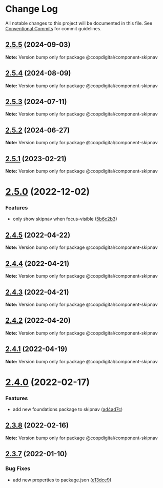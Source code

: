 # Change Log

All notable changes to this project will be documented in this file.
See [Conventional Commits](https://conventionalcommits.org) for commit guidelines.

## [2.5.5](https://github.com/coopdigital/coop-frontend/compare/@coopdigital/component-skipnav@2.5.4...@coopdigital/component-skipnav@2.5.5) (2024-09-03)

**Note:** Version bump only for package @coopdigital/component-skipnav





## [2.5.4](https://github.com/coopdigital/coop-frontend/compare/@coopdigital/component-skipnav@2.5.3...@coopdigital/component-skipnav@2.5.4) (2024-08-09)

**Note:** Version bump only for package @coopdigital/component-skipnav





## [2.5.3](https://github.com/coopdigital/coop-frontend/compare/@coopdigital/component-skipnav@2.5.2...@coopdigital/component-skipnav@2.5.3) (2024-07-11)

**Note:** Version bump only for package @coopdigital/component-skipnav





## [2.5.2](https://github.com/coopdigital/coop-frontend/compare/@coopdigital/component-skipnav@2.5.1...@coopdigital/component-skipnav@2.5.2) (2024-06-27)

**Note:** Version bump only for package @coopdigital/component-skipnav





## [2.5.1](https://github.com/coopdigital/coop-frontend/compare/@coopdigital/component-skipnav@2.5.0...@coopdigital/component-skipnav@2.5.1) (2023-02-21)

**Note:** Version bump only for package @coopdigital/component-skipnav





# [2.5.0](https://github.com/coopdigital/coop-frontend/compare/@coopdigital/component-skipnav@2.4.5...@coopdigital/component-skipnav@2.5.0) (2022-12-02)


### Features

* only show skipnav when focus-visible ([5b6c2b3](https://github.com/coopdigital/coop-frontend/commit/5b6c2b3534b396143a98caab7bd56f79bc77bc83))





## [2.4.5](https://github.com/coopdigital/coop-frontend/compare/@coopdigital/component-skipnav@2.4.4...@coopdigital/component-skipnav@2.4.5) (2022-04-22)

**Note:** Version bump only for package @coopdigital/component-skipnav





## [2.4.4](https://github.com/coopdigital/coop-frontend/compare/@coopdigital/component-skipnav@2.4.3...@coopdigital/component-skipnav@2.4.4) (2022-04-21)

**Note:** Version bump only for package @coopdigital/component-skipnav





## [2.4.3](https://github.com/coopdigital/coop-frontend/compare/@coopdigital/component-skipnav@2.4.2...@coopdigital/component-skipnav@2.4.3) (2022-04-21)

**Note:** Version bump only for package @coopdigital/component-skipnav





## [2.4.2](https://github.com/coopdigital/coop-frontend/compare/@coopdigital/component-skipnav@2.4.1...@coopdigital/component-skipnav@2.4.2) (2022-04-20)

**Note:** Version bump only for package @coopdigital/component-skipnav





## [2.4.1](https://github.com/coopdigital/coop-frontend/compare/@coopdigital/component-skipnav@2.4.0...@coopdigital/component-skipnav@2.4.1) (2022-04-19)

**Note:** Version bump only for package @coopdigital/component-skipnav





# [2.4.0](https://github.com/coopdigital/coop-frontend/compare/@coopdigital/component-skipnav@2.3.8...@coopdigital/component-skipnav@2.4.0) (2022-02-17)


### Features

* add new foundations package to skipnav ([ad4ad7c](https://github.com/coopdigital/coop-frontend/commit/ad4ad7c19535bc45a6b9182304791f2591ba1821))





## [2.3.8](https://github.com/coopdigital/coop-frontend/compare/@coopdigital/component-skipnav@2.3.7...@coopdigital/component-skipnav@2.3.8) (2022-02-16)

**Note:** Version bump only for package @coopdigital/component-skipnav





## [2.3.7](https://github.com/coopdigital/coop-frontend/compare/@coopdigital/component-skipnav@2.3.6...@coopdigital/component-skipnav@2.3.7) (2022-01-10)


### Bug Fixes

* add new properties to package.json ([e13dce9](https://github.com/coopdigital/coop-frontend/commit/e13dce94798600b80da4d0183ce96331b91c72aa))
